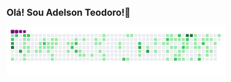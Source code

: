 ## Olá! Sou Adelson Teodoro!🤖

![snake gif](https://github.com/imrooteodoro/imrooteodoro/blob/output/github-contribution-grid-snake.gif)
